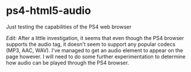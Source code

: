 ps4-html5-audio
===============

Just testing the capabilities of the PS4 web browser


*Edit:* After a little investigation, it seems that even though the PS4 browser supports the audio tag, it doesn't seem to support any popular codecs (MP3, AAC, WAV). I've managed to get an audio element to appear on the page however. I will need to do some further experimentation to determine how audio can be played through the PS4 browser.
